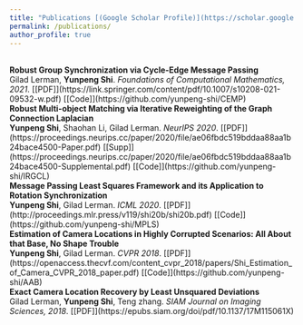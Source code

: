 ```yaml
---
title: "Publications [(Google Scholar Profile)](https://scholar.google.com/citations?user=0C9Hu_MAAAAJ&hl=en)"
permalink: /publications/
author_profile: true
---
```

<br>
<b>Robust Group Synchronization via Cycle-Edge Message Passing</b> <br> 
Gilad Lerman, <b>Yunpeng Shi</b>.
<i>Foundations of Computational Mathematics, 2021</i>. 
[[PDF]](https://link.springer.com/content/pdf/10.1007/s10208-021-09532-w.pdf) [[Code]](https://github.com/yunpeng-shi/CEMP)

<br>
<b>Robust Multi-object Matching via Iterative Reweighting of the Graph Connection Laplacian</b> <br> 
<b>Yunpeng Shi</b>, Shaohan Li, Gilad Lerman.
<i>NeurIPS 2020</i>. [[PDF]](https://proceedings.neurips.cc/paper/2020/file/ae06fbdc519bddaa88aa1b24bace4500-Paper.pdf) [[Supp]](https://proceedings.neurips.cc/paper/2020/file/ae06fbdc519bddaa88aa1b24bace4500-Supplemental.pdf) [[Code]](https://github.com/yunpeng-shi/IRGCL)


<br>
<b>Message Passing Least Squares Framework and its Application to Rotation Synchronization</b> <br> 
<b>Yunpeng Shi</b>, Gilad Lerman.
<i>ICML 2020</i>. [[PDF]](http://proceedings.mlr.press/v119/shi20b/shi20b.pdf) [[Code]](https://github.com/yunpeng-shi/MPLS)

<br>
<b>Estimation of Camera Locations in Highly Corrupted Scenarios: All About that Base, No Shape Trouble</b> <br> 
<b>Yunpeng Shi</b>, Gilad Lerman.
<i>CVPR 2018</i>. [[PDF]](https://openaccess.thecvf.com/content_cvpr_2018/papers/Shi_Estimation_of_Camera_CVPR_2018_paper.pdf) [[Code]](https://github.com/yunpeng-shi/AAB)

<br>
<b>Exact Camera Location Recovery by Least Unsquared Deviations</b> <br> 
Gilad Lerman, <b>Yunpeng Shi</b>, Teng zhang.
<i>SIAM Journal on Imaging Sciences, 2018</i>. [[PDF]](https://epubs.siam.org/doi/pdf/10.1137/17M115061X)
